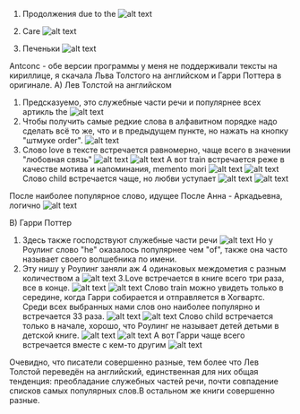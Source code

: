 1. Продолжения due to the
![alt text](https://sun1-1.userapi.com/c840428/v840428332/75f4b/QWR90cj0_-8.jpg "due to the")

2. Care
![alt text](https://sun1-4.userapi.com/c840428/v840428332/75f5e/xIVDRK-BiZE.jpg )

3. Печеньки 
![alt text](https://sun1-3.userapi.com/c840428/v840428332/75f68/Gont-S7rzoE.jpg )

Antconc - обе версии программы у меня не поддерживали тексты на кириллице, я скачала Льва Толстого на английском и Гарри Поттера в оригинале.
А) Лев Толстой на английском
1. Предсказуемо, это служебные части речи и популярнее всех артикль the 
![alt text](https://sun1-4.userapi.com/c840428/v840428332/75f9c/VMIiFVY0ElA.jpg )
2. Чтобы получить самые редкие слова в алфавитном порядке надо сделать всё то же, что и в предыдущем пункте, но нажать на кнопку "штмуке order".
![alt text](https://sun1-3.userapi.com/c840428/v840428332/75fa4/PoigLG_1_hM.jpg )
3. Слово love в тексте встречается равномерно, чаще всего в значении "любовная связь"
![alt text](https://sun1-3.userapi.com/c840428/v840428332/75fac/dNl1vRrLJCI.jpg )
![alt text](https://sun1-4.userapi.com/c840428/v840428332/75fc4/_3QA-I2yLIo.jpg )
А вот train встречается реже в качестве мотива и напоминания, memento mori
![alt text](https://sun1-3.userapi.com/c840428/v840428332/75fb4/ltH18LROfWY.jpg )
![alt text](https://sun1-3.userapi.com/c840428/v840428332/75fcc/mcXwkqLOD-0.jpg )
Слово child встречается чаще, но любви уступает
![alt text](https://sun1-2.userapi.com/c840428/v840428332/75fbc/qqM7mXV-2kA.jpg )
![alt text](https://sun1-3.userapi.com/c840428/v840428332/75fcc/mcXwkqLOD-0.jpg )

После наиболее популярное слово, идущее После Анна - Аркадьевна, логично
![alt text](https://sun1-1.userapi.com/c840522/v840522995/736b9/JesSpSEjr38.jpg )


B) Гарри Поттер
1. Здесь также господствуют служебные части речи
![alt text](https://sun1-4.userapi.com/c840522/v840522995/736ca/dC_SV_2lkDY.jpg )
Но у Роулинг слово "he" оказалось популярнее чем "of", также она часто называет своего волшебника по имени.
2. Эту нишу у Роулинг заняли аж 4 одинаковых междометия с разным количеством а 
![alt text](https://sun1-2.userapi.com/c840428/v840428995/748e4/g1XW-6GxdUM.jpg )
3.Love встречается в книге всего три раза, все в конце. 
![alt text](https://sun1-4.userapi.com/c840428/v840428995/748ec/lzmOmWROT8s.jpg )
![alt text](https://sun1-4.userapi.com/c840522/v840522995/736ec/onu_ajWAlWI.jpg)
Слово train можно увидеть только в середине, когда Гарри собирается и отправляется в Хогвартс. Среди всех выбранных нами слов оно наиболее популярно и встречается 33 раза.
![alt text](https://sun1-2.userapi.com/c840522/v840522995/736dc/qoRITKgYWhU.jpg )
![alt text](https://sun1-2.userapi.com/c840522/v840522995/736e4/Z2pc0a1z9Us.jpg )
Слово child встречается только в начале, хорошо, что Роулинг не называет детей детьми в детской книге. 
![alt text](https://sun1-4.userapi.com/c840522/v840522995/736fd/csS236cTWRg.jpg )
![alt text](https://sun1-4.userapi.com/c840522/v840522995/73705/extXWoh7hKE.jpg )
А вот Гарри чаще всего встречается вместе с кем-то другим
![alt text](https://sun1-3.userapi.com/c840522/v840522995/73716/bMldA5lmluM.jpg )

Очевидно, что писатели совершенно разные, тем более что Лев Толстой переведён на английский, единственная для них общая тенденция: преобладание служебных частей речи, почти совпадение списков самых популярных слов.В остальном же книги совершенно разные.
